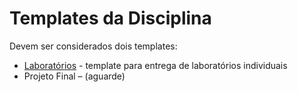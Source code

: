# Templates da Disciplina

Devem ser considerados dois templates:

* [Laboratórios](labs.md) - template para entrega de laboratórios individuais
* Projeto Final – (aguarde)